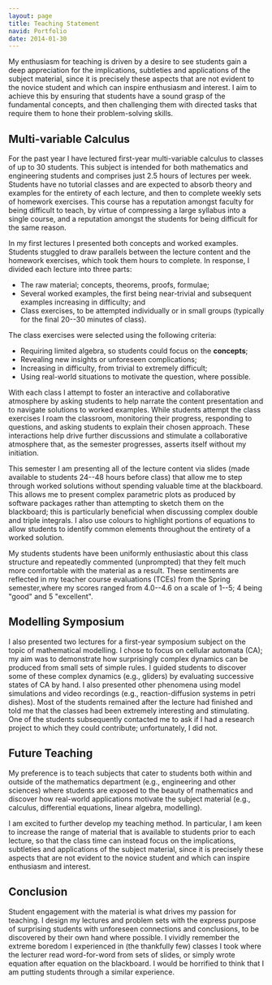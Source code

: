 ```yaml
---
layout: page
title: Teaching Statement
navid: Portfolio
date: 2014-01-30
---
```


My enthusiasm for teaching is driven by a desire to see students gain a deep
appreciation for the implications, subtleties and applications of the subject
material, since it is precisely these aspects that are not evident to the
novice student and which can inspire enthusiasm and interest.
I aim to achieve this by ensuring that students have a sound grasp of the
fundamental concepts, and then challenging them with directed tasks that
require them to hone their problem-solving skills.

## Multi-variable Calculus

For the past year I have lectured first-year multi-variable calculus to
classes of up to 30 students.
This subject is intended for both mathematics and engineering students and
comprises just 2.5 hours of lectures per week.
Students have no tutorial classes and are expected to absorb theory and
examples for the entirety of each lecture, and then to complete weekly sets of
homework exercises.
This course has a reputation amongst faculty for being difficult to teach, by
virtue of compressing a large syllabus into a single course, and a reputation
amongst the students for being difficult for the same reason.

In my first lectures I presented both concepts and worked examples.
Students stuggled to draw parallels between the lecture content and the
homework exercises, which took them hours to complete.
In response, I divided each lecture into three parts:

* The raw material; concepts, theorems, proofs, formulae;
* Several worked examples, the first being near-trivial and subsequent
  examples increasing in difficulty; and
* Class exercises, to be attempted individually or in small groups (typically
  for the final 20--30 minutes of class).

The class exercises were selected using the following criteria:

* Requiring limited algebra, so students could focus on the **concepts**;
* Revealing new insights or unforeseen complications;
* Increasing in difficulty, from trivial to extremely difficult;
* Using real-world situations to motivate the question, where possible.

With each class I attempt to foster an interactive and collaborative
atmosphere by asking students to help narrate the content presentation and to
navigate solutions to worked examples.
While students attempt the class exercises I roam the classroom, monitoring
their progress, responding to questions, and asking students to explain their
chosen approach.
These interactions help drive further discussions and stimulate a
collaborative atmosphere that, as the semester progresses, asserts itself
without my initiation.

This semester I am presenting all of the lecture content via slides (made
available to students 24--48 hours before class) that allow me to step through
worked solutions without spending valuable time at the blackboard.
This allows me to present complex parametric plots as produced by software
packages rather than attempting to sketch them on the blackboard; this is
particularly beneficial when discussing complex double and triple integrals.
I also use colours to highlight portions of equations to allow students to
identify common elements throughout the entirety of a worked solution.

My students students have been uniformly enthusiastic about this class
structure and repeatedly commented (unprompted) that they felt much more
comfortable with the material as a result.
These sentiments are reflected in my teacher course evaluations (TCEs) from
the Spring semester,where my scores ranged from 4.0--4.6 on a scale of 1--5; 4
being "good" and 5 "excellent".

## Modelling Symposium

I also presented two lectures for a first-year symposium subject on the topic
of mathematical modelling.
I chose to focus on cellular automata (CA); my aim was to demonstrate how
surprisingly complex dynamics can be produced from small sets of simple rules.
I guided students to discover some of these complex dynamics (e.g., gliders)
by evaluating successive states of CA by hand.
I also presented other phenomena using model simulations and video recordings
(e.g., reaction-diffusion systems in petri dishes).
Most of the students remained after the lecture had finished and told me that
the classes had been extremely interesting and stimulating.
One of the students subsequently contacted me to ask if I had a research
project to which they could contribute; unfortunately, I did not.

## Future Teaching

My preference is to teach subjects that cater to students both within and
outside of the mathematics department (e.g., engineering and other sciences)
where students are exposed to the beauty of mathematics and discover how
real-world applications motivate the subject material (e.g., calculus,
differential equations, linear algebra, modelling).

I am excited to further develop my teaching method.
In particular, I am keen to increase the range of material that is available
to students prior to each lecture, so that the class time can instead focus on
the implications, subtleties and applications of the subject material, since
it is precisely these aspects that are not evident to the novice student and
which can inspire enthusiasm and interest.

## Conclusion

Student engagement with the material is what drives my passion for teaching.
I design my lectures and problem sets with the express purpose of surprising
students with unforeseen connections and conclusions, to be discovered by
their own hand where possible.
I vividly remember the extreme boredom I experienced in (the thankfully few)
classes I took where the lecturer read word-for-word from sets of slides, or
simply wrote equation after equation on the blackboard.
I would be horrified to think that I am putting students through a similar
experience.
